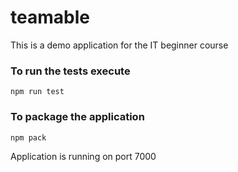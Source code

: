 # teamable
This is a demo application for the IT beginner course

### To run the tests execute
    npm run test

### To package the application
    npm pack

Application is running on port 7000